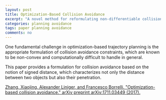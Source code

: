 ```yaml
---
layout: post
title: Optimization-Based Collision Avoidance
excerpt: "A novel method for reformulating non-differentiable collision avoidance constraints into smooth nonlinear constraints using strong duality of convex optimization."
categories: planning avoidance
tags: paper planning avoidance
comments: no
---
```


One fundamental challenge in optimization-based trajectory planning is the appropriate formulation of collision avoidance constraints, which are known to be non-convex and computationally difficult to handle in general.

This paper provides a formulation for collision avoidance based on the notion of signed distance, which characterizes not only the distance between two objects but also their penetration.

[Zhang, Xiaojing, Alexander Liniger, and Francesco Borrelli. "Optimization-based collision avoidance." arXiv preprint arXiv:1711.03449 (2017).](https://arxiv.org/abs/1711.03449)